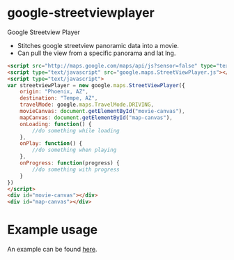 google-streetviewplayer
=======================

Google Streetview Player

+ Stitches google streetview panoramic data into a movie.
+ Can pull the view from a specific panorama and lat lng.

```html
<script src="http://maps.google.com/maps/api/js?sensor=false" type="text/javascript"></script>
<script type="text/javascript" src="google.maps.StreetViewPlayer.js"></script>
<script type="text/javascript">
var streetviewPlayer = new google.maps.StreetViewPlayer({
	origin: "Phoenix, AZ",
	destination: "Tempe, AZ",
	travelMode: google.maps.TravelMode.DRIVING,
	movieCanvas: document.getElementById("movie-canvas"),
	mapCanvas: document.getElementById("map-canvas"),
	onLoading: function() {
		//do something while loading
	},
	onPlay: function() {
		//do something when playing
	},
	onProgress: function(progress) {
		//do something with progress
	}
})
</script>
<div id="movie-canvas"></div>
<div id="map-canvas"></div>
```

Example usage
================

An example can be found [here](http://brianfolts.com/driver/).
